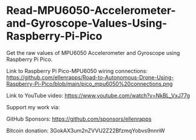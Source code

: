 # Read-MPU6050-Accelerometer-and-Gyroscope-Values-Using-Raspberry-Pi-Pico
Get the raw values of MPU6050 Accelerometer and Gyroscope using Raspberry Pi Pico.

Link to Raspberry Pi Pico-MPU6050 wiring connections: https://github.com/ellenrapps/Road-to-Autonomous-Drone-Using-Raspberry-Pi-Pico/blob/main/pico_mpu6050%20connections.png

Link to YouTube video: https://www.youtube.com/watch?v=NkBL_VxJ77g

Support my work via:

GitHub Sponsors: https://github.com/sponsors/ellenrapps

Bitcoin donation: 3GokAX3um2nZVVU2Z22BfzmqYobvs9nnnW

